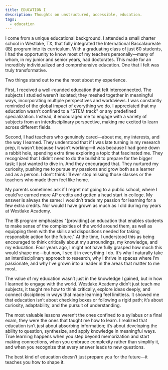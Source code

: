 ```yaml
---
title: EDUCATION I
description: Thoughts on unstructured, accessible, education.
tags:
  - education
---
```


I come from a unique educational background. I attended a small charter school in Westlake, TX, that fully integrated the International Baccalaureate (IB) program into its curriculum. With a graduating class of just 60 students, I had the opportunity to know most of my teachers personally—many of whom, in my junior and senior years, had doctorates. This made for an incredibly individualized and comprehensive education. One that I felt was truly transformative.

Two things stand out to me the most about my experience.

First, I received a well-rounded education that felt interconnected. The subjects I studied weren’t isolated; they meshed together in meaningful ways, incorporating multiple perspectives and worldviews. I was constantly reminded of the global impact of everything we do. I appreciated that my education wasn’t confined to a "STEM track" or any predefined specialization. Instead, it encouraged me to engage with a variety of subjects from an interdisciplinary perspective, making me excited to learn across different fields.

Second, I had teachers who genuinely cared—about me, my interests, and the way I learned. They understood that if I was late turning in my research prep, it wasn’t because I wasn’t working—it was because I had gone down a rabbit hole, spending extra time exploring a topic that fascinated me. They recognized that I didn’t need to do the bullshit to prepare for the bigger task; I just wanted to dive in. And they encouraged that. They nurtured my curiosity, pushing me to pursue my passions and grow both as a learner and as a person. I don’t think I’ll ever stop missing those classes or the teachers who made them feel like home.

My parents sometimes ask if I regret not going to a public school, where I could’ve earned more AP credits and gotten a head start in college. My answer is always the same: I wouldn’t trade my passion for learning for a few extra credits. Nor would I have grown as much as I did during my years at Westlake Academy.

The IB program emphasizes "[providing] an education that enables students to make sense of the complexities of the world around them, as well as equipping them with the skills and dispositions needed for taking responsible action for the future." At the time, I understood this as being encouraged to think critically about my surroundings, my knowledge, and my education. Four years ago, I might not have fully grasped how much this would shape me—but now, I see it in everything I do. It’s why I naturally take an interdisciplinary approach to research, why I thrive in spaces where I’m passionate, and why I’ve grown into a leader in the areas that matter to me most.

The value of my education wasn’t just in the knowledge I gained, but in how I learned to engage with the world. Westlake Academy didn’t just teach me subjects, it taught me how to think critically, explore ideas deeply, and connect disciplines in ways that made learning feel limitless. It showed me that education isn’t about checking boxes or following a rigid path; it’s about curiosity, adaptability, and the pursuit of understanding.

The most valuable lessons weren’t the ones confined to a syllabus or a final exam, they were the ones that taught me how to learn. I realized that education isn’t just about absorbing information; it’s about developing the ability to question, synthesize, and apply knowledge in meaningful ways. True learning happens when you step beyond memorization and start making connections, when you embrace complexity rather than simplify it, and when you recognize that every answer leads to new questions.

The best kind of education doesn’t just prepare you for the future—it teaches you how to shape it.
